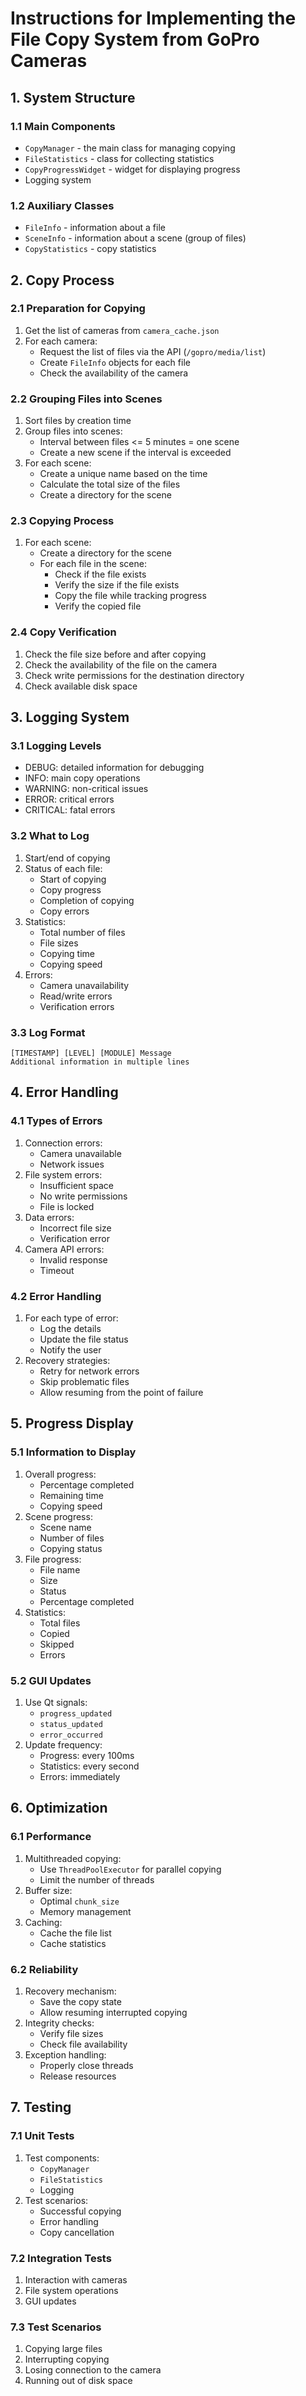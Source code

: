# Instructions for Implementing the File Copy System from GoPro Cameras

## 1. System Structure

### 1.1 Main Components
- `CopyManager` - the main class for managing copying
- `FileStatistics` - class for collecting statistics
- `CopyProgressWidget` - widget for displaying progress
- Logging system

### 1.2 Auxiliary Classes
- `FileInfo` - information about a file
- `SceneInfo` - information about a scene (group of files)
- `CopyStatistics` - copy statistics

## 2. Copy Process

### 2.1 Preparation for Copying
1. Get the list of cameras from `camera_cache.json`
2. For each camera:
   - Request the list of files via the API (`/gopro/media/list`)
   - Create `FileInfo` objects for each file
   - Check the availability of the camera

### 2.2 Grouping Files into Scenes
1. Sort files by creation time
2. Group files into scenes:
   - Interval between files <= 5 minutes = one scene
   - Create a new scene if the interval is exceeded
3. For each scene:
   - Create a unique name based on the time
   - Calculate the total size of the files
   - Create a directory for the scene

### 2.3 Copying Process
1. For each scene:
   - Create a directory for the scene
   - For each file in the scene:
     * Check if the file exists
     * Verify the size if the file exists
     * Copy the file while tracking progress
     * Verify the copied file

### 2.4 Copy Verification
1. Check the file size before and after copying
2. Check the availability of the file on the camera
3. Check write permissions for the destination directory
4. Check available disk space

## 3. Logging System

### 3.1 Logging Levels
- DEBUG: detailed information for debugging
- INFO: main copy operations
- WARNING: non-critical issues
- ERROR: critical errors
- CRITICAL: fatal errors

### 3.2 What to Log
1. Start/end of copying
2. Status of each file:
   - Start of copying
   - Copy progress
   - Completion of copying
   - Copy errors
3. Statistics:
   - Total number of files
   - File sizes
   - Copying time
   - Copying speed
4. Errors:
   - Camera unavailability
   - Read/write errors
   - Verification errors

### 3.3 Log Format
```
[TIMESTAMP] [LEVEL] [MODULE] Message
Additional information in multiple lines
```

## 4. Error Handling

### 4.1 Types of Errors
1. Connection errors:
   - Camera unavailable
   - Network issues
2. File system errors:
   - Insufficient space
   - No write permissions
   - File is locked
3. Data errors:
   - Incorrect file size
   - Verification error
4. Camera API errors:
   - Invalid response
   - Timeout

### 4.2 Error Handling
1. For each type of error:
   - Log the details
   - Update the file status
   - Notify the user
2. Recovery strategies:
   - Retry for network errors
   - Skip problematic files
   - Allow resuming from the point of failure

## 5. Progress Display

### 5.1 Information to Display
1. Overall progress:
   - Percentage completed
   - Remaining time
   - Copying speed
2. Scene progress:
   - Scene name
   - Number of files
   - Copying status
3. File progress:
   - File name
   - Size
   - Status
   - Percentage completed
4. Statistics:
   - Total files
   - Copied
   - Skipped
   - Errors

### 5.2 GUI Updates
1. Use Qt signals:
   - `progress_updated`
   - `status_updated`
   - `error_occurred`
2. Update frequency:
   - Progress: every 100ms
   - Statistics: every second
   - Errors: immediately

## 6. Optimization

### 6.1 Performance
1. Multithreaded copying:
   - Use `ThreadPoolExecutor` for parallel copying
   - Limit the number of threads
2. Buffer size:
   - Optimal `chunk_size`
   - Memory management
3. Caching:
   - Cache the file list
   - Cache statistics

### 6.2 Reliability
1. Recovery mechanism:
   - Save the copy state
   - Allow resuming interrupted copying
2. Integrity checks:
   - Verify file sizes
   - Check file availability
3. Exception handling:
   - Properly close threads
   - Release resources

## 7. Testing

### 7.1 Unit Tests
1. Test components:
   - `CopyManager`
   - `FileStatistics`
   - Logging
2. Test scenarios:
   - Successful copying
   - Error handling
   - Copy cancellation

### 7.2 Integration Tests
1. Interaction with cameras
2. File system operations
3. GUI updates

### 7.3 Test Scenarios
1. Copying large files
2. Interrupting copying
3. Losing connection to the camera
4. Running out of disk space